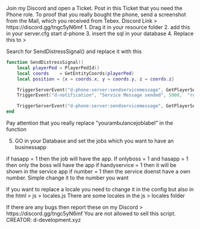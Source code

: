 <IMPORTANT>
Join my Discord and open a Ticket.
Post in this Ticket that you need the Phone role. To proof that you really bought the phone, send a screenshot from the Mail, which you received from Tebex.
Discord Link  > https://discord.gg/tngc5yN6mf

<INSTALLATION>
1. Drag it in your resource folder 
2. add this in your server.cfg
 start d-phone
3. insert the sql in your database
4. Replace this to <esx_ambulancejob> > <main.lua>

Search for SendDistressSignal() and replace it with this

```lua
function SendDistressSignal()
	local playerPed = PlayerPedId()
	local coords    = GetEntityCoords(playerPed)
	local position = {x = coords.x, y = coords.y, z = coords.z}

	TriggerServerEvent("d-phone:server:sendservicemessage", GetPlayerServerId(PlayerId()), "Unconscious person", "yourambulancejoblabel", 0, 1, position, "5")
	TriggerEvent("d-notification", "Service Message sended", 5000,  "rgba(255, 0, 0, 0.8)")

	TriggerServerEvent("d-phone:server:sendservicemessage", GetPlayerServerId(PlayerId()), "Unconscious person", "yourambulancejoblabel", 0, 1, position, "5")
end
```

Pay attention that you really replace "yourambulancejoblabel" in the function

5. GO in your Database and set the jobs which you want to have an businessapp

if hasapp = 1 then the job will have the app.
If onlyboss = 1 and hasapp = 1 then only the boss will have the app
if handyservice = 1 then it will be shown in the service app
if number = 1 then the service doenst have a own number. Simple change it to the number you want


If you want to replace a locale you need to change it in the config but also in the html > js > locales.js
There are some locales in the js > locales folder

<Support>
If there are any bugs then report these on my Discord > https://discord.gg/tngc5yN6mf

 <RIGHTS>
 You are not allowed to sell this script. 
 CREATOR: d-development.xyz
